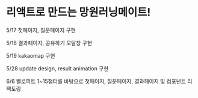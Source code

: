# 리액트로 만드는 망원러닝메이트!

5/17
첫페이지, 질문페이지 구현

5/18
결과페이지, 공유하기 모달창 구현

5/19
kakaomap 구현

5/28
update design, result animation 구현

6/6
벨로퍼트 1~15챕터를 바탕으로 첫페이지, 질문페이지, 결과페이지 및 컴포넌트 리팩토링
